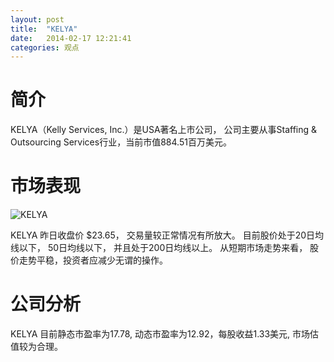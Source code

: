 ```yaml
---
layout: post
title:  "KELYA"
date:   2014-02-17 12:21:41
categories: 观点
---
```


# 简介
KELYA（Kelly Services, Inc.）是USA著名上市公司，
公司主要从事Staffing & Outsourcing Services行业，当前市值884.51百万美元。

# 市场表现

![KELYA](http://finviz.com/chart.ashx?t=KELYA&ty=c&ta=1&p=d&s=l)

KELYA 昨日收盘价 $23.65，
交易量较正常情况有所放大。
目前股价处于20日均线以下，
50日均线以下，
并且处于200日均线以上。
从短期市场走势来看，
股价走势平稳，投资者应减少无谓的操作。

# 公司分析
KELYA 目前静态市盈率为17.78, 动态市盈率为12.92，每股收益1.33美元,
市场估值较为合理。
